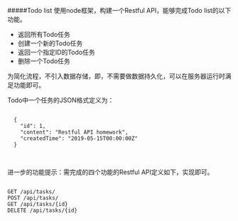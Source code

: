 #####Todo list
使用node框架，构建一个Restful API，能够完成Todo list的以下功能。
<ul>
<li>返回所有Todo任务</li>
<li>创建一个新的Todo任务</li>
<li>返回一个指定ID的Todo任务</li>
<li>删除一个Todo任务</li>
</ul>



为简化流程，不引入数据存储，即，不需要做数据持久化，可以在服务器运行时满足功能即可。

Todo中一个任务的JSON格式定义为：
<pre>
<code>
  {
    "id": 1,
    "content": "Restful API homework",
    "createdTime": "2019-05-15T00:00:00Z"
  }
  </code>
  </pre>
进一步的功能提示：需完成的四个功能的Restful API定义如下，实现即可。
<pre>
<code>
GET /api/tasks/
POST /api/tasks/
GET /api/tasks/{id}
DELETE /api/tasks/{id}
</pre>
</code>